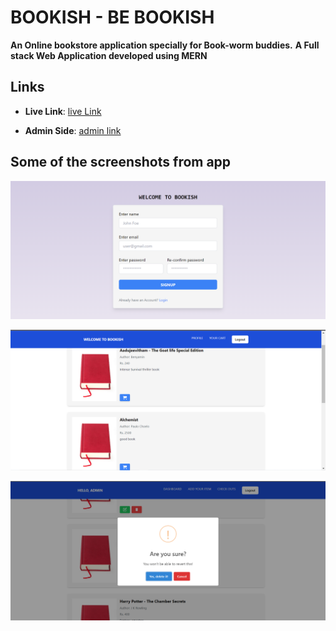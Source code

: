 # BOOKISH - BE  BOOKISH
**An Online bookstore application specially for Book-worm buddies.**
**A Full stack Web Application developed using MERN**


## Links

- **Live Link**: [live Link](https://bookish-eta.vercel.app/)

- **Admin Side**: [admin link](https://bookish-eta.vercel.app/admin)


## Some of the screenshots from app

![img1](screenshots/img1.png)

![img1](screenshots/img2.png)

![img1](screenshots/img3.png)
